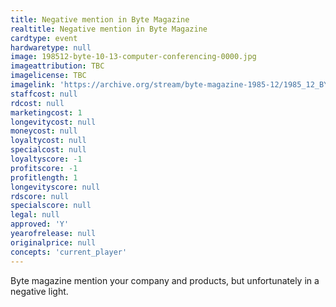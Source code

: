 ```yaml
---
title: Negative mention in Byte Magazine
realtitle: Negative mention in Byte Magazine
cardtype: event
hardwaretype: null
image: 198512-byte-10-13-computer-conferencing-0000.jpg
imageattribution: TBC
imagelicense: TBC
imagelink: 'https://archive.org/stream/byte-magazine-1985-12/1985_12_BYTE_10-13_Computer_Conferencing#page/n0/mode/2up'
staffcost: null
rdcost: null
marketingcost: 1
longevitycost: null
moneycost: null
loyaltycost: null
specialcost: null
loyaltyscore: -1
profitscore: -1
profitlength: 1
longevityscore: null
rdscore: null
specialscore: null
legal: null
approved: 'Y'
yearofrelease: null
originalprice: null
concepts: 'current_player'
---
```


Byte magazine mention your company and products, but unfortunately in a negative light.
